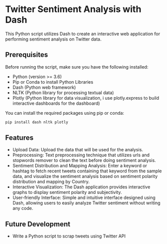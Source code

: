 # Twitter Sentiment Analysis with Dash

This Python script utilizes Dash to create an interactive web application for performing sentiment analysis on Twitter data.

## Prerequisites

Before running the script, make sure you have the following installed:

- Python (version >= 3.6)
- Pip or Conda to install Python Libraries
- Dash (Python web framework)
- NLTK (Python library for processing textual data)
- Plotly (Python library for data visualization, i use plotly.express to build interactive dashboards for the dashboard)
  
You can install the required packages using pip or conda:

```bash
pip install dash nltk plotly
```

## Features

- Upload Data: Upload the data that will be used for the analysis.
- Preprocessing: Text preprocessing technique that utilizes urls and stopwords remover to clean the text before doing sentiment analysis.
- Sentiment Distribution and Mapping Analysis: Enter a keyword or hashtag to fetch recent tweets containing that keyword from the sample data, and visualize the sentiment analysis based on sentiment polarity distribution and mapping by Country.
- Interactive Visualization: The Dash application provides interactive graphs to display sentiment polarity and subjectivity.
- User-friendly Interface: Simple and intuitive interface designed using Dash, allowing users to easily analyze Twitter sentiment without writing any code.

## Future Development

- Write a Python script to scrap tweets using Twitter API
